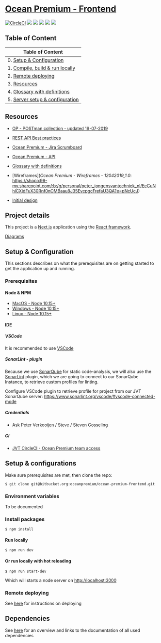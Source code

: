 # [Ocean Premium - Frontend](https://op-dev.jongensvantechniek.nl)


[![CircleCI](https://circleci.com/bb/oceanpremium/ocean-premium-api/tree/feature%2Fskeleton.svg?style=svg&circle-token=384a2a280e94bb67b80b424940eb58d7c41b1d69)](https://circleci.com/bb/oceanpremium/ocean-premium-api/tree/feature%2Fskeleton)
![](https://sonar.jongensvantechniek.nl/api/project_badges/measure?project=com.oceanpremium.api&metric=alert_status)
![](https://sonar.jongensvantechniek.nl/api/project_badges/measure?project=com.oceanpremium.api&metric=bugs)
![](https://sonar.jongensvantechniek.nl/api/project_badges/measure?project=com.oceanpremium.api&metric=code_smells)
![](https://sonar.jongensvantechniek.nl/api/project_badges/measure?project=com.oceanpremium.api&metric=coverage)
![](https://sonar.jongensvantechniek.nl/api/project_badges/measure?project=com.oceanpremium.api&metric=vulnerabilities)

## Table of Content

| Table of Content                                                             |
|------------------------------------------------------------------------------|
| 0. [Setup & Configuration](#markdown-header-setup-&-configuration)           |
| 1. [Compile, build & run locally](#markdown-header-compile,-build-&-run)     |
| 2. [Remote deploying](Remote%20deploying)                     |
| 3. [Resources](#markdown-header-resources)                                   |
| 4. [Glossary with definitions](Glossary)
| 5. [Server setup & configuration](Server%20setup%20&%20configuration)|

## Resources

- [OP - POSTman collection - updated 19-07-2019](https://shopix99-my.sharepoint.com/:u:/g/personal/peter_jongensvantechniek_nl/EUUIHQjXJ75MifLkTotyb2kBToveIKQjOfE_Eofe1PfV3A?e=D3vYyh)

- [REST API Best practices](https://github.com/tfredrich/RestApiTutorial.com/raw/master/media/RESTful%20Best%20Practices-v1_2.pdf)

- [Ocean Premium - Jira Scrumboard](https://dudesoftechnology.atlassian.net/jira/software/projects/OP/boards/53)

- [Ocean Premium - API]()

- [Glossary with definitions](https://bitbucket.org/oceanpremium/ocean-premium-api/wiki/Glossary)

- [Wireframes](*Ocean Premium - Wireframes - 12042019_1.0*: https://shopix99-my.sharepoint.com/:b:/g/personal/peter_jongensvantechniek_nl/EeCuNhlCXjdFuX30Rnf0nOMBaau8J35EvcpgcFrefaU3QA?e=pNcUcJ)

- [Initial design](https://www.figma.com/proto/0KBc0Pattj9Cc9ov7akc3VFD/Ocean-Premium?node-id=178%3A1962&viewport=468%2C522%2C0.778865&scaling=min-zoom&redirected=1)

## Project details
This project is a [Next.js](https://nextjs.org/) application using the [React framework](https://reactjs.org/).

[Diagrams](https://bitbucket.org/jvt/ocean-premium-frontend/wiki/Diagrams)

## Setup & Configuration

This sections describes on what the prerequisites are on getting started to get the application up and running.

### Prerequisites

#### Node & NPM

- [MacOS - Node 10.15+](https://nodejs.org/en/download/)
- [Windows - Node 10.15+](https://nodejs.org/en/download/)
- [Linux - Node 10.15+](https://nodejs.org/en/download/)

#### IDE

##### VSCode

It is recommended to use [VSCode](https://code.visualstudio.com/)

##### SonarLint - plugin

Because we use [SonarQube](http://sonarqube.org) for static code-analysis, we will also use the [SonarLint](https://www.sonarlint.org) plugin, which we are going to connect to our SonarQube Instance, to retrieve custom profiles for linting.

Configure VSCode plugin to retrieve profile for project from our JVT SonarQube server:
https://www.sonarlint.org/vscode/#vscode-connected-mode

##### Credentials

- Ask Peter Verkooijen / Steve / Steven Gosseling

##### CI
- [JVT CircleCI - Ocean Premium team access](https://circleci.com/bb/jvt/oceanpremium)

## Setup & configurations

Make sure prerequisites are met, then clone the repo:

```shell
$ git clone git@bitbucket.org:oceanpremium/ocean-premium-frontend.git
```

### Environment variables

To be documented


### Install packages

```shell
$ npm install
```

#### Run locally

```shell
$ npm run dev
```

#### Or run locally with hot reloading

```shell
$ npm run start-dev
```

Which will starts a node server on [http://localhost:3000](http://localhost:3000)
### Remote deploying

See [here](Remote%20deploying) for instructions on deploying

## Dependencies

See [here](Dependencies) for an overview and links to the documentation of all used dependencies